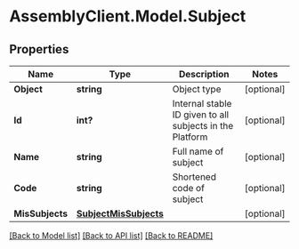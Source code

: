 # AssemblyClient.Model.Subject
## Properties

Name | Type | Description | Notes
------------ | ------------- | ------------- | -------------
**Object** | **string** | Object type | [optional] 
**Id** | **int?** | Internal stable ID given to all subjects in the Platform | [optional] 
**Name** | **string** | Full name of subject  | [optional] 
**Code** | **string** | Shortened code of subject | [optional] 
**MisSubjects** | [**SubjectMisSubjects**](SubjectMisSubjects.md) |  | [optional] 

[[Back to Model list]](../README.md#documentation-for-models) [[Back to API list]](../README.md#documentation-for-api-endpoints) [[Back to README]](../README.md)

